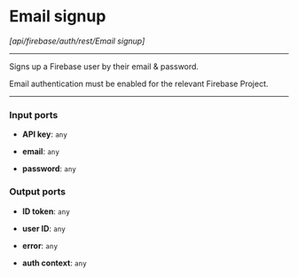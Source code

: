 # Email signup

_[api/firebase/auth/rest/Email signup]_

---

Signs up a Firebase user by their email & password.  
  
Email authentication must be enabled for the relevant Firebase Project.  

---

### Input ports

* __API key__: ` any `


* __email__: ` any `


* __password__: ` any `

### Output ports

* __ID token__: ` any `


* __user ID__: ` any `


* __error__: ` any `


* __auth context__: ` any `

